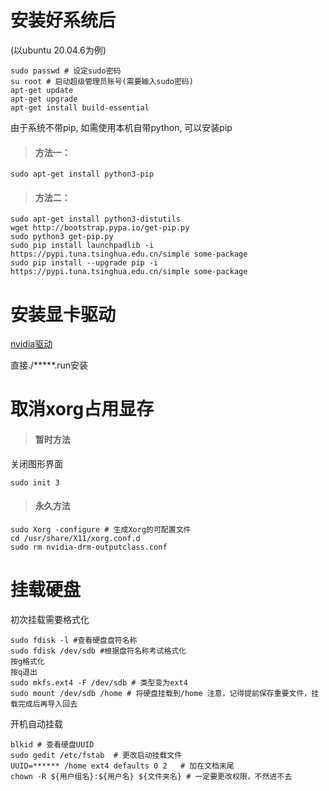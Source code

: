 # 安装好系统后

(以ubuntu 20.04.6为例)

```
sudo passwd # 设定sudo密码
su root # 启动超级管理员账号(需要输入sudo密码)
apt-get update
apt-get upgrade
apt-get install build-essential
```

由于系统不带pip, 如需使用本机自带python, 可以安装pip

> #### 方法一：

```
sudo apt-get install python3-pip
```

> #### 方法二：

```
sudo apt-get install python3-distutils
wget http://bootstrap.pypa.io/get-pip.py
sudo python3 get-pip.py
sudo pip install launchpadlib -i https://pypi.tuna.tsinghua.edu.cn/simple some-package
sudo pip install --upgrade pip -i https://pypi.tuna.tsinghua.edu.cn/simple some-package
```

# 安装显卡驱动

[nvidia驱动](https://www.nvidia.cn/Download/index.aspx?lang=cn)

直接./*****.run安装

# 取消xorg占用显存

> #### 暂时方法

关闭图形界面

```
sudo init 3
```

> #### 永久方法

```
sudo Xorg -configure # 生成Xorg的可配置文件
cd /usr/share/X11/xorg.conf.d
sudo rm nvidia-drm-outputclass.conf
```

# 挂载硬盘

初次挂载需要格式化

```
sudo fdisk -l #查看硬盘盘符名称
sudo fdisk /dev/sdb #根据盘符名称考试格式化
按g格式化
按q退出
sudo mkfs.ext4 -F /dev/sdb # 类型变为ext4
sudo mount /dev/sdb /home # 将硬盘挂载到/home 注意，记得提前保存重要文件，挂载完成后再导入回去
```

开机自动挂载

```
blkid # 查看硬盘UUID
sudo gedit /etc/fstab  # 更改启动挂载文件
UUID=****** /home ext4 defaults 0 2   # 加在文档末尾
chown -R ${用户组名}:${用户名} ${文件夹名} # 一定要更改权限，不然进不去
```